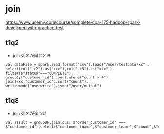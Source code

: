 # join

https://www.udemy.com/course/complete-cca-175-hadoop-spark-developer-with-practice-test


## t1q2
- join 列名が同じとき

```
val dataFile = spark.read.format("csv").load("/user/testdata/xx").
select(col("_c2").as("xxx"),col("_c3").as("xxx")).
filter($"status"==="COMPLETE").
groupBy("customer_id").count.where("count > 4").
join(xxx,"customer_id").sort("count").
write.mode("overwrite").json("/user/output")

```

## t1q8
- join 列名が違う時

```
val result = groupDF.join(cus, $"order_customer_id" === $"customer_id").select($"customer_fname",$"customer_lname",$"count",$"customer_status")
```
